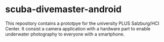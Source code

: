# scuba-divemaster-android
This repository contains a prototpye for the university PLUS Salzburg/HCI Center. It consist a camera application with a hardware part to enable underwater photography to everyone with a smartphone.  
